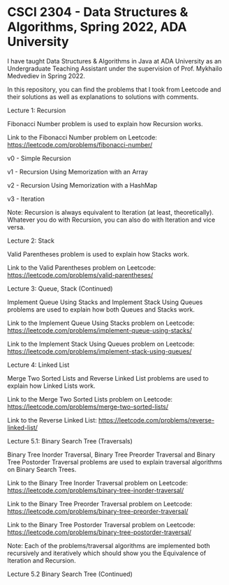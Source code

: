 # CSCI 2304 - Data Structures &amp; Algorithms, Spring 2022, ADA University

I have taught Data Structures & Algorithms in Java at ADA University as an Undergraduate Teaching Assistant under the supervision of Prof. Mykhailo Medvediev in Spring 2022.

In this repository, you can find the problems that I took from Leetcode and their solutions as well as explanations to solutions with comments.


Lecture 1: Recursion

Fibonacci Number problem is used to explain how Recursion works.

Link to the Fibonacci Number problem on Leetcode: https://leetcode.com/problems/fibonacci-number/

v0 - Simple Recursion

v1 - Recursion Using Memorization with an Array

v2 - Recursion Using Memorization with a HashMap

v3 - Iteration

Note: Recursion is always equivalent to Iteration (at least, theoretically). Whatever you do with Recursion, you can also do with Iteration and vice versa.

Lecture 2: Stack

Valid Parentheses problem is used to explain how Stacks work.

Link to the Valid Parentheses problem on Leetcode: https://leetcode.com/problems/valid-parentheses/

Lecture 3: Queue, Stack (Continued)

Implement Queue Using Stacks and Implement Stack Using Queues problems are used to explain how both Queues and Stacks work.

Link to the Implement Queue Using Stacks problem on Leetcode: https://leetcode.com/problems/implement-queue-using-stacks/

Link to the Implement Stack Using Queues problem on Leetcode: https://leetcode.com/problems/implement-stack-using-queues/

Lecture 4: Linked List

Merge Two Sorted Lists and Reverse Linked List problems are used to explain how Linked Lists work.

Link to the Merge Two Sorted Lists problem on Leetcode: https://leetcode.com/problems/merge-two-sorted-lists/

Link to the Reverse Linked List: https://leetcode.com/problems/reverse-linked-list/

Lecture 5.1: Binary Search Tree (Traversals)

Binary Tree Inorder Traversal, Binary Tree Preorder Traversal and Binary Tree Postorder Traversal problems are used to explain traversal algorithms on Binary Search Trees.

Link to the Binary Tree Inorder Traversal problem on Leetcode: https://leetcode.com/problems/binary-tree-inorder-traversal/

Link to the Binary Tree Preorder Traversal problem on Leetcode: https://leetcode.com/problems/binary-tree-preorder-traversal/

Link to the Binary Tree Postorder Traversal problem on Leetcode: https://leetcode.com/problems/binary-tree-postorder-traversal/

Note: Each of the problems/traversal algorithms are implemented both recursively and iteratively which should show you the Equivalence of Iteration and Recursion.

Lecture 5.2 Binary Search Tree (Continued)
